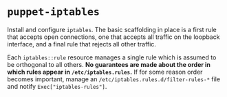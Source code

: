 `puppet-iptables`
=================

Install and configure `iptables`.  The basic scaffolding in place is a first rule that accepts open connections, one that accepts all traffic on the loopback interface, and a final rule that rejects all other traffic.

Each `iptables::rule` resource manages a single rule which is assumed to be orthogonal to all others.  **No guarantees are made about the order in which rules appear in `/etc/iptables.rules`.**  If for some reason order becomes important, manage an `/etc/iptables.rules.d/filter-rules-*` file and notify `Exec["iptables-rules"]`.
